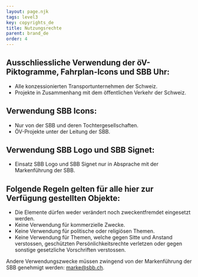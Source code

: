 ```yaml
---
layout: page.njk
tags: level3
key: copyrights_de
title: Nutzungsrechte
parent: brand_de
order: 4
---
```


## Ausschliessliche Verwendung der öV-Piktogramme, Fahrplan-Icons und SBB Uhr:
- Alle konzessionierten Transportunternehmen der Schweiz.
- Projekte in Zusammenhang mit dem öffentlichen Verkehr der Schweiz.  

## Verwendung SBB Icons:
- Nur von der SBB und deren Tochtergesellschaften.
- ÖV-Projekte unter der Leitung der SBB.   

## Verwendung SBB Logo und SBB Signet:
- Einsatz SBB Logo und SBB Signet nur in Absprache mit der Markenführung der SBB.

## Folgende Regeln gelten für alle hier zur Verfügung gestellten Objekte:
- Die Elemente dürfen weder verändert noch zweckentfremdet eingesetzt werden.
- Keine Verwendung für kommerzielle Zwecke.
- Keine Verwendung für politische oder religiösen Themen.
- Keine Verwendung für Themen, welche gegen Sitte und Anstand verstossen, geschützten Persönlichkeitsrechte verletzen oder gegen sonstige gesetzliche Vorschriften verstossen.   

Andere Verwendungszwecke müssen zwingend von der Markenführung der SBB genehmigt werden: <sbb-link variant="inline" type="button" target="_blank" href="mailto:marke@sbb.ch">marke@sbb.ch</sbb-link>.